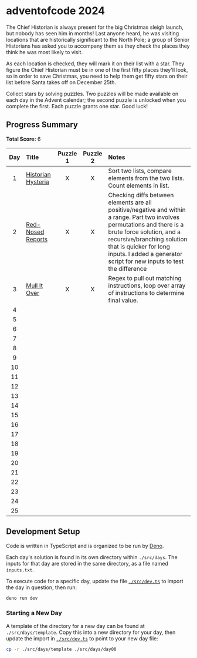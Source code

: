 # adventofcode 2024

The Chief Historian is always present for the big Christmas sleigh launch, but nobody has seen him in months! Last anyone heard, he was visiting locations that are historically significant to the North Pole; a group of Senior Historians has asked you to accompany them as they check the places they think he was most likely to visit.

As each location is checked, they will mark it on their list with a star. They figure the Chief Historian must be in one of the first fifty places they'll look, so in order to save Christmas, you need to help them get fifty stars on their list before Santa takes off on December 25th.

Collect stars by solving puzzles. Two puzzles will be made available on each day in the Advent calendar; the second puzzle is unlocked when you complete the first. Each puzzle grants one star. Good luck!

## Progress Summary

**Total Score:** 6

|  Day  | Title                                            | Puzzle 1 | Puzzle 2 | Notes                                                                                                                                                                                                                                                                                  |
| :---: | :----------------------------------------------- | :------: | :------: | :------------------------------------------------------------------------------------------------------------------------------------------------------------------------------------------------------------------------------------------------------------------------------------- |
|   1   | [Historian Hysteria](./src/days/day01/README.md) |    X     |    X     | Sort two lists, compare elements from the two lists. Count elements in list.                                                                                                                                                                                                           |
|   2   | [Red-Nosed Reports](./src/days/day02/README.md)  |    X     |    X     | Checking diffs between elements are all positive/negative and within a range. Part two involves permutations and there is a brute force solution, and a recursive/branching solution that is quicker for long inputs. I added a generator script for new inputs to test the difference |
|   3   | [Mull It Over](./src/days/day03/README.md)       |    X     |    X     | Regex to pull out matching instructions, loop over array of instructions to determine final value.                                                                                                                                                                                     |
|   4   |                                                  |          |          |                                                                                                                                                                                                                                                                                        |
|   5   |                                                  |          |          |                                                                                                                                                                                                                                                                                        |
|   6   |                                                  |          |          |                                                                                                                                                                                                                                                                                        |
|   7   |                                                  |          |          |                                                                                                                                                                                                                                                                                        |
|   8   |                                                  |          |          |                                                                                                                                                                                                                                                                                        |
|   9   |                                                  |          |          |                                                                                                                                                                                                                                                                                        |
|  10   |                                                  |          |          |                                                                                                                                                                                                                                                                                        |
|  11   |                                                  |          |          |                                                                                                                                                                                                                                                                                        |
|  12   |                                                  |          |          |                                                                                                                                                                                                                                                                                        |
|  13   |                                                  |          |          |                                                                                                                                                                                                                                                                                        |
|  14   |                                                  |          |          |                                                                                                                                                                                                                                                                                        |
|  15   |                                                  |          |          |                                                                                                                                                                                                                                                                                        |
|  16   |                                                  |          |          |                                                                                                                                                                                                                                                                                        |
|  17   |                                                  |          |          |                                                                                                                                                                                                                                                                                        |
|  18   |                                                  |          |          |                                                                                                                                                                                                                                                                                        |
|  19   |                                                  |          |          |                                                                                                                                                                                                                                                                                        |
|  20   |                                                  |          |          |                                                                                                                                                                                                                                                                                        |
|  21   |                                                  |          |          |                                                                                                                                                                                                                                                                                        |
|  22   |                                                  |          |          |                                                                                                                                                                                                                                                                                        |
|  23   |                                                  |          |          |                                                                                                                                                                                                                                                                                        |
|  24   |                                                  |          |          |                                                                                                                                                                                                                                                                                        |
|  25   |                                                  |          |          |                                                                                                                                                                                                                                                                                        |

## Development Setup

Code is written in TypeScript and is organized to be run by [Deno](https://deno.com/).

Each day's solution is found in its own directory within `./src/days`. The inputs for that day are stored in the same directory, as a file named `inputs.txt`.

To execute code for a specific day, update the file [`./src/dev.ts`](./src/dev.ts) to import the day in question, then run:

```sh
deno run dev
```

### Starting a New Day

A template of the directory for a new day can be found at `./src/days/template`. Copy this into a new directory for your day, then update the import in [`./src/dev.ts`](./src/dev.ts) to point to your new day file:

```sh
cp -r ./src/days/template ./src/days/day00
```